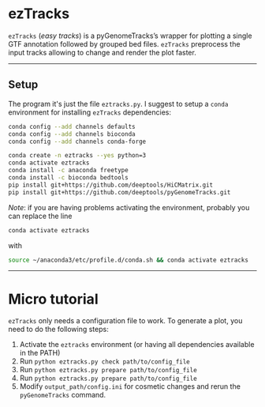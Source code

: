 # ezTracks
`ezTracks` (*easy tracks*) is a pyGenomeTracks’s wrapper for plotting a single GTF annotation followed by grouped bed files. `ezTracks` preprocess the input tracks allowing to change and render the plot faster.

---
## Setup
The program it's just the file `eztracks.py`. I suggest to setup a `conda` environment for installing `ezTracks` dependencies:

```bash
conda config --add channels defaults
conda config --add channels bioconda
conda config --add channels conda-forge

conda create -n eztracks --yes python=3
conda activate eztracks
conda install -c anaconda freetype
conda install -c bioconda bedtools
pip install git+https://github.com/deeptools/HiCMatrix.git
pip install git+https://github.com/deeptools/pyGenomeTracks.git
```

*Note*: if you are having problems activating the environment, probably you can replace the line 
```bash
conda activate eztracks
````
with
```bash
source ~/anaconda3/etc/profile.d/conda.sh && conda activate eztracks
```

---
# Micro tutorial
`ezTracks` only needs a configuration file to work. To generate a plot, you need to do the following steps:
1. Activate the `eztracks` environment (or having all dependencies available in the PATH)
2. Run `python eztracks.py check path/to/config_file`
3. Run `python eztracks.py prepare path/to/config_file`
4. Run `python eztracks.py prepare path/to/config_file`
5. Modify `output_path/config.ini` for cosmetic changes and rerun the `pyGenomeTracks` command.